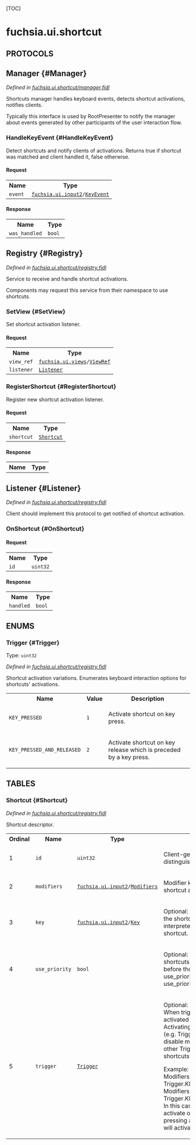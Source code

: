 [TOC]

# fuchsia.ui.shortcut


## **PROTOCOLS**

## Manager {#Manager}
*Defined in [fuchsia.ui.shortcut/manager.fidl](https://fuchsia.googlesource.com/fuchsia/+/master/sdk/fidl/fuchsia.ui.shortcut/manager.fidl#15)*

<p>Shortcuts manager handles keyboard events, detects shortcut activations,
notifies clients.</p>
<p>Typically this interface is used by RootPresenter to notify the manager
about events generated by other participants of the user interaction flow.</p>

### HandleKeyEvent {#HandleKeyEvent}

<p>Detect shortcuts and notify clients of activations.
Returns true if shortcut was matched and client handled it, false otherwise.</p>

#### Request
<table>
    <tr><th>Name</th><th>Type</th></tr>
    <tr>
            <td><code>event</code></td>
            <td>
                <code><a class='link' href='../fuchsia.ui.input2/'>fuchsia.ui.input2</a>/<a class='link' href='../fuchsia.ui.input2/#KeyEvent'>KeyEvent</a></code>
            </td>
        </tr></table>


#### Response
<table>
    <tr><th>Name</th><th>Type</th></tr>
    <tr>
            <td><code>was_handled</code></td>
            <td>
                <code>bool</code>
            </td>
        </tr></table>

## Registry {#Registry}
*Defined in [fuchsia.ui.shortcut/registry.fidl](https://fuchsia.googlesource.com/fuchsia/+/master/sdk/fidl/fuchsia.ui.shortcut/registry.fidl#15)*

<p>Service to receive and handle shortcut activations.</p>
<p>Components may request this service from their namespace to
use shortcuts.</p>

### SetView {#SetView}

<p>Set shortcut activation listener.</p>

#### Request
<table>
    <tr><th>Name</th><th>Type</th></tr>
    <tr>
            <td><code>view_ref</code></td>
            <td>
                <code><a class='link' href='../fuchsia.ui.views/'>fuchsia.ui.views</a>/<a class='link' href='../fuchsia.ui.views/#ViewRef'>ViewRef</a></code>
            </td>
        </tr><tr>
            <td><code>listener</code></td>
            <td>
                <code><a class='link' href='#Listener'>Listener</a></code>
            </td>
        </tr></table>



### RegisterShortcut {#RegisterShortcut}

<p>Register new shortcut activation listener.</p>

#### Request
<table>
    <tr><th>Name</th><th>Type</th></tr>
    <tr>
            <td><code>shortcut</code></td>
            <td>
                <code><a class='link' href='#Shortcut'>Shortcut</a></code>
            </td>
        </tr></table>


#### Response
<table>
    <tr><th>Name</th><th>Type</th></tr>
    </table>

## Listener {#Listener}
*Defined in [fuchsia.ui.shortcut/registry.fidl](https://fuchsia.googlesource.com/fuchsia/+/master/sdk/fidl/fuchsia.ui.shortcut/registry.fidl#69)*

<p>Client should implement this protocol to get notified of shortcut activation.</p>

### OnShortcut {#OnShortcut}


#### Request
<table>
    <tr><th>Name</th><th>Type</th></tr>
    <tr>
            <td><code>id</code></td>
            <td>
                <code>uint32</code>
            </td>
        </tr></table>


#### Response
<table>
    <tr><th>Name</th><th>Type</th></tr>
    <tr>
            <td><code>handled</code></td>
            <td>
                <code>bool</code>
            </td>
        </tr></table>





## **ENUMS**

### Trigger {#Trigger}
Type: <code>uint32</code>

*Defined in [fuchsia.ui.shortcut/registry.fidl](https://fuchsia.googlesource.com/fuchsia/+/master/sdk/fidl/fuchsia.ui.shortcut/registry.fidl#56)*

<p>Shortcut activation variations.
Enumerates keyboard interaction options for shortcuts' activations.</p>


<table>
    <tr><th>Name</th><th>Value</th><th>Description</th></tr><tr>
            <td><code>KEY_PRESSED</code></td>
            <td><code>1</code></td>
            <td><p>Activate shortcut on key press.</p>
</td>
        </tr><tr>
            <td><code>KEY_PRESSED_AND_RELEASED</code></td>
            <td><code>2</code></td>
            <td><p>Activate shortcut on key release which is preceded by a key press.</p>
</td>
        </tr></table>



## **TABLES**

### Shortcut {#Shortcut}


*Defined in [fuchsia.ui.shortcut/registry.fidl](https://fuchsia.googlesource.com/fuchsia/+/master/sdk/fidl/fuchsia.ui.shortcut/registry.fidl#24)*

<p>Shortcut descriptor.</p>


<table>
    <tr><th>Ordinal</th><th>Name</th><th>Type</th><th>Description</th></tr>
    <tr>
            <td>1</td>
            <td><code>id</code></td>
            <td>
                <code>uint32</code>
            </td>
            <td><p>Client-generated identifier, to distinguish activated shortcuts.</p>
</td>
        </tr><tr>
            <td>2</td>
            <td><code>modifiers</code></td>
            <td>
                <code><a class='link' href='../fuchsia.ui.input2/'>fuchsia.ui.input2</a>/<a class='link' href='../fuchsia.ui.input2/#Modifiers'>Modifiers</a></code>
            </td>
            <td><p>Modifier keys to be enabled for the shortcut activation.</p>
</td>
        </tr><tr>
            <td>3</td>
            <td><code>key</code></td>
            <td>
                <code><a class='link' href='../fuchsia.ui.input2/'>fuchsia.ui.input2</a>/<a class='link' href='../fuchsia.ui.input2/#Key'>Key</a></code>
            </td>
            <td><p>Optional: Key to be pressed to activate the shortcut.
If not set, shortcut is interpreted as a modifiers-only shortcut.</p>
</td>
        </tr><tr>
            <td>4</td>
            <td><code>use_priority</code></td>
            <td>
                <code>bool</code>
            </td>
            <td><p>Optional: When set to true, parent's shortcuts take priority
and are matched before those of its children.
When use_priority is not set, shortcut uses use_priority == false.</p>
</td>
        </tr><tr>
            <td>5</td>
            <td><code>trigger</code></td>
            <td>
                <code><a class='link' href='#Trigger'>Trigger</a></code>
            </td>
            <td><p>Optional: Shortcut activation trigger.
When trigger is not set, shortcuts are activated on Trigger.KEY_PRESSED.
Activating a shortcut on one trigger (e.g. Trigger.KEY_PRESSED) will disable
matching keys used for it for other Trigger options for other shortcuts.</p>
<p>Example:
Shortcuts registered for:
1. Modifiers.META + Key.Q with with Trigger.KEY_PRESSED
2. Modifiers.META with Trigger.KEY_PRESSED_AND_RELEASED
In this case, pressing Meta + Q will activate only shortcut (1), while
pressing and releasing Meta key alone will activate shortcut (2).</p>
</td>
        </tr></table>









